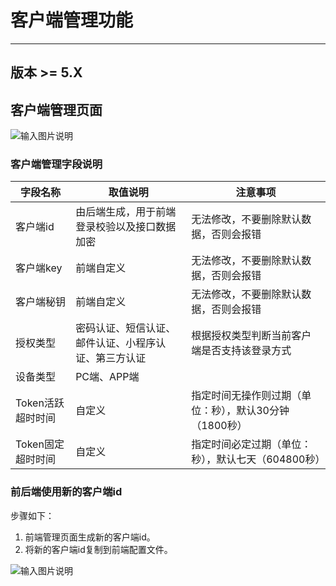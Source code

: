 # 客户端管理功能
- - -
## 版本 >= 5.X

## 客户端管理页面
![输入图片说明](https://foruda.gitee.com/images/1690961819029076660/c44374ac_4959041.png "屏幕截图")

### 客户端管理字段说明
| 字段名称           | 取值说明                       | 注意事项                           |
|----------------|----------------------------|--------------------------------|
| 客户端id          | 由后端生成，用于前端登录校验以及接口数据加密     | 无法修改，不要删除默认数据，否则会报错            |
| 客户端key         | 前端自定义                      | 无法修改，不要删除默认数据，否则会报错            |
| 客户端秘钥          | 前端自定义                      | 无法修改，不要删除默认数据，否则会报错            |
| 授权类型           | 密码认证、短信认证、邮件认证、小程序认证、第三方认证 | 根据授权类型判断当前客户端是否支持该登录方式         |
| 设备类型           | PC端、APP端                   |                                |
| Token活跃超时时间    | 自定义                        | 指定时间无操作则过期（单位：秒），默认30分钟（1800秒） |
| Token固定超时时间    | 自定义                        | 指定时间必定过期（单位：秒），默认七天（604800秒）   |

### 前后端使用新的客户端id
步骤如下：
1. 前端管理页面生成新的客户端id。
2. 将新的客户端id复制到前端配置文件。

![输入图片说明](https://foruda.gitee.com/images/1690962894318847386/133d2f90_4959041.png "屏幕截图")